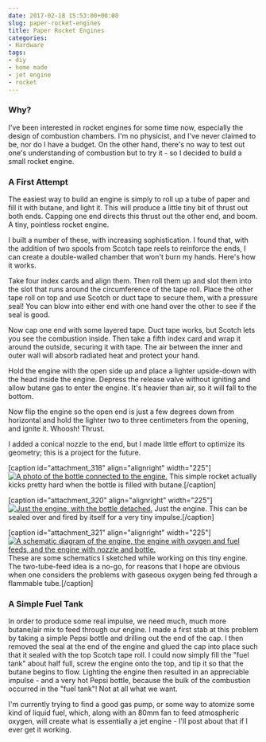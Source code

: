 ```yaml
---
date: 2017-02-18 15:53:00+00:00
slug: paper-rocket-engines
title: Paper Rocket Engines
categories:
- Hardware
tags:
- diy
- home made
- jet engine
- rocket
---
```


### Why?


I've been interested in rocket engines for some time now, especially the design of combustion chambers. I'm no physicist, and I've never claimed to be, nor do I have a budget. On the other hand, there's no way to test out one's understanding of combustion but to try it - so I decided to build a small rocket engine.


### A First Attempt


The easiest way to build an engine is simply to roll up a tube of paper and fill it with butane, and light it. This will produce a little tiny bit of thrust out both ends. Capping one end directs this thrust out the other end, and boom. A tiny, pointless rocket engine.

I built a number of these, with increasing sophistication. I found that, with the addition of two spools from Scotch tape reels to reinforce the ends, I can create a double-walled chamber that won't burn my hands. Here's how it works.

Take four index cards and align them. Then roll them up and slot them into the slot that runs around the circumference of the tape roll. Place the other tape roll on top and use Scotch or duct tape to secure them, with a pressure seal! You can blow into either end with one hand over the other to see if the seal is good.

Now cap one end with some layered tape. Duct tape works, but Scotch lets you see the combustion inside. Then take a fifth index card and wrap it around the outside, securing it with tape. The air between the inner and outer wall will absorb radiated heat and protect your hand.

Hold the engine with the open side up and place a lighter upside-down with the head inside the engine. Depress the release valve without igniting and allow butane gas to enter the engine. It's heavier than air, so it will fall to the bottom.

Now flip the engine so the open end is just a few degrees down from horizontal and hold the lighter two to three centimeters from the opening, and ignite it. Whoosh! Thrust.

I added a conical nozzle to the end, but I made little effort to optimize its geometry; this is a project for the future.

[caption id="attachment_318" align="alignright" width="225"][![A photo of the bottle connected to the engine.](https://silverwingedseraph.net/wp-content/uploads/2017/02/IMG_20170218_123631-225x300.jpg)](https://silverwingedseraph.net/wp-content/uploads/2017/02/IMG_20170218_123631.jpg) This simple rocket actually kicks pretty hard when the bottle is filled with butane.[/caption]

[caption id="attachment_320" align="alignright" width="225"][![Just the engine, with the bottle detached.](https://silverwingedseraph.net/wp-content/uploads/2017/02/IMG_20170218_123645-225x300.jpg)](https://silverwingedseraph.net/wp-content/uploads/2017/02/IMG_20170218_123645.jpg) Just the engine. This can be sealed over and fired by itself for a very tiny impulse.[/caption]

[caption id="attachment_321" align="alignright" width="225"][![A schematic diagram of the engine, the engine with oxygen and fuel feeds, and the engine with nozzle and bottle.](https://silverwingedseraph.net/wp-content/uploads/2017/02/IMG_20170218_123812-225x300.jpg)](https://silverwingedseraph.net/wp-content/uploads/2017/02/IMG_20170218_123812.jpg) These are some schematics I sketched while working on this tiny engine. The two-tube-feed idea is a no-go, for reasons that I hope are obvious when one considers the problems with gaseous oxygen being fed through a flammable tube.[/caption]


### A Simple Fuel Tank


In order to produce some real impulse, we need much, much more butane/air mix to feed through our engine. I made a first stab at this problem by taking a simple Pepsi bottle and drilling out the end of the cap. I then removed the seal at the end of the engine and glued the cap into place such that it sealed with the top Scotch tape roll. I could now simply fill the "fuel tank" about half full, screw the engine onto the top, and tip it so that the butane begins to flow. Lighting the engine then resulted in an appreciable impulse - and a very hot Pepsi bottle, because the bulk of the combustion occurred in the "fuel tank"! Not at all what we want.

I'm currently trying to find a good gas pump, or some way to atomize some kind of liquid fuel, which, along with an 80mm fan to feed atmospheric oxygen, will create what is essentially a jet engine - I'll post about that if I ever get it working.
